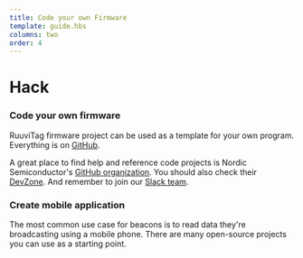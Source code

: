 ```yaml
---
title: Code your own Firmware
template: guide.hbs
columns: two
order: 4
---
```


# Hack

### Code your own firmware
RuuviTag firmware project can be used as a template for your own program. Everything is on [GitHub](http://github.com/ruuvi/ruuvitag_fw).

A great place to find help and reference code projects is Nordic Semiconductor's [GitHub organization](https://github.com/NordicSemiconductor). You should also check their [DevZone](devzone.nordicsemi.com). And remember to join our [Slack team](http://ruuvi.com/blog/ruuvi-slack-com.html).

### Create mobile application
The most common use case for beacons is to read data they're broadcasting using a mobile phone. There are many open-source projects you can use as a starting point.